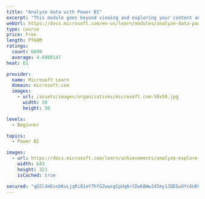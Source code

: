 ```yaml
---
title: "Analyze data with Power BI"
excerpt: "This module goes beyond viewing and exploring your content and explains how to interact with it by working with reports and dashboards to uncover and share new business insights."
webUrl: https://docs.microsoft.com/en-us/learn/modules/analyze-data-power-bi/
type: course
price: Free
length: PT60M
ratings:
  count: 6699
  average: 4.6980147
heat: 61

provider:
  name: Microsoft Learn
  domain: microsoft.com
  images:
    - url: /assets/images/organizations/microsoft.com-50x50.jpg
      width: 50
      height: 50

levels:
  - Beginner

topics:
  - Power BI

images:
  - url: https://docs.microsoft.com/learn/achievements/analyze-explore-data-power-bi-social.png
    width: 643
    height: 321
    isCached: true

secured: "qG5l4mEosbKvLjqRi01eY7hYGZwwsgCpUq6+lDw68WwJd5my1JQEGu6Yc6U6922GP2v1Rs72cBgeXXhG8j/iWVbbGAOmCEaxx7uubIZdjvKsAklBJoOzg8Hq4NycEB5D9zEdDz8Awt6IPb4Ww6SmGbh59/yqFAAePWN0PfFffmfTNwV73JiCP1vyAOHzSD/D1WUnlEwtJDLSDol1R/JvOp8UislXZJqZzI1PWspvnRh1WX2kDe+VJgJGA8+u6iwgj+CG7BPyoa33KvPV9ohod/WJzHfmoUJv3EtFHh1/xdb7KDwJE0xklU9CI4gH7aagKW95neLcoNUHhti1g8V0zrHxKhUDf4icqLJCOvwRnV4ZguAMBGmWnp3D74l/Q97SwYaixQMLXkHmTTHywwurSIlZ4Ss6nKVk+icrAe2wWv0=;VQAGXIj1y/P80/13w6iXIA=="
---
```


